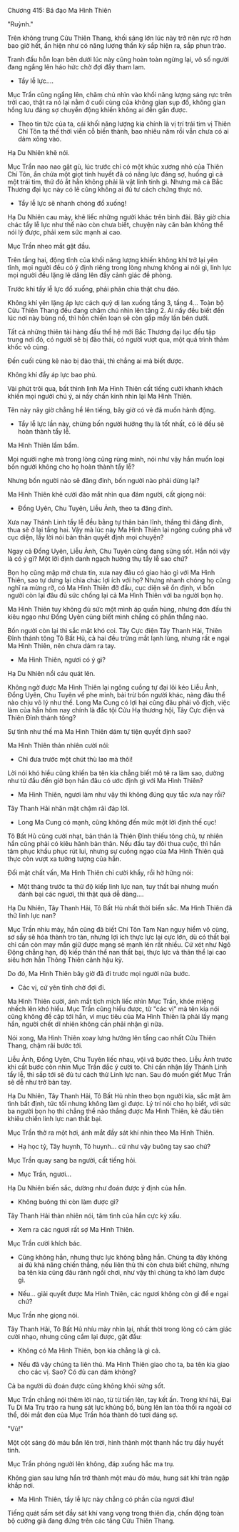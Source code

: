 




Chương 415: Bá đạo Ma Hình Thiên


"Ruỳnh."

Trên không trung Cửu Thiên Thang, khối sáng lớn lúc này trở nên rực rỡ hơn bao giờ hết, ẩn hiện như có năng lượng thần kỳ sắp hiện ra, sắp phun trào.

Tranh đấu hỗn loạn bên dưới lúc này cũng hoàn toàn ngừng lại, vô số người đang ngẩng lên háo hức chờ đợi đầy tham lam.

- Tẩy lễ lực....

Mục Trần cũng ngẩng lên, chăm chú nhìn vào khối năng lượng sáng rực trên trời cao, thật ra nó lại nằm ở cuối cùng của không gian sụp đổ, không gian hồng lưu đáng sợ chuyển động khiến không ai đến gần được.

- Theo tin tức của ta, cái khối năng lượng kia chính là vị trí trái tim vị Thiên Chí Tôn tạ thế thời viễn cỗ biến thành, bao nhiêu năm rồi vẫn chưa có ai dám xông vào.

Hạ Du Nhiên khẽ nói.

Mục Trần nao nao gật gù, lúc trước chỉ có một khúc xương nhỏ của Thiên Chí Tôn, ẩn chứa một giọt tinh huyết đã có năng lực đáng sợ, huống gì cả một trái tim, thứ đó ắt hẳn không phải là vật linh tinh gì. Nhưng mà cả Bắc Thương đại lục này có lẽ cũng không ai đủ tư cách chứng thực nó.

- Tẩy lễ lực sẽ nhanh chóng đổ xuống!

Hạ Du Nhiên cau mày, khẽ liếc những người khác trên bình đài. Bây giờ chia chác tẩy lễ lực như thế nào còn chưa biết, chuyện này căn bản không thể nói lý được, phải xem sức mạnh ai cao.

Mục Trần nheo mắt gật đầu.

Trên tầng hai, động tĩnh của khối năng lượng khiến không khí trở lại yên tĩnh, mọi người đều có ý định riêng trong lòng nhưng không ai nói gì, linh lực mọi người đều lặng lẽ dâng lên đầy cảnh giác đề phòng.

Trước khi tẩy lễ lực đổ xuống, phải phân chia thật chu đáo.

Không khí yên lặng áp lực cách quỷ dị lan xuống tầng 3, tầng 4... Toàn bộ Cửu Thiên Thang đều đang chăm chú nhìn lên tầng 2. Ai nấy đều biết đến lúc nơi này bùng nổ, thì hỗn chiến loạn sẽ còn gấp mấy lần bên dưới.

Tất cả những thiên tài hàng đầu thế hệ mới Bắc Thương đại lục đều tập trung nơi đó, có người sẽ bị đào thải, có người vượt qua, một quá trình thảm khốc vô cùng.

Đến cuối cùng kẻ nào bị đào thải, thì chẳng ai mà biết được.

Không khí đầy áp lực bao phủ.

Vài phút trôi qua, bất thình lình Ma Hình Thiên cất tiếng cười khanh khách khiến mọi người chú ý, ai nấy chấn kinh nhìn lại Ma Hình Thiên.

Tên này nãy giờ chẳng hề lên tiếng, bây giờ có vẻ đã muốn hành động.

- Tẩy lễ lực lần này, chừng bốn người hưởng thụ là tốt nhất, có lẽ đều sẽ hoàn thành tẩy lễ.

Ma Hình Thiên lẩm bẩm.

Mọi người nghe mà trong lòng cũng rùng mình, nói như vậy hắn muốn loại bốn người không cho họ hoàn thành tẩy lễ?

Nhưng bốn người nào sẽ đăng đỉnh, bốn người nào phải dừng lại?

Ma Hình Thiên khẽ cười đảo mắt nhìn qua đám người, cất giọng nói:

- Đổng Uyên, Chu Tuyên, Liễu Ảnh, theo ta đăng đỉnh.

Xưa nay Thánh Linh tẩy lễ đều bằng tự thân bản lĩnh, thắng thì đăng đỉnh, thua sẽ ở lại tầng hai. Vậy mà lúc này Ma Hình Thiên lại ngông cuồng phá vỡ cục diện, lấy lời nói bản thân quyết định mọi chuyện?

Ngay cả Đổng Uyên, Liễu Ảnh, Chu Tuyên cũng đang sửng sốt. Hắn nói vậy là có ý gì? Một lời định danh ngạch hưởng thụ tẩy lễ sao chứ?

Bọn họ cũng mập mờ chưa tin, xưa nay đâu có giao hảo gì với Ma Hình Thiên, sao tự dưng lại chia chác lợi ích với họ? Nhưng nhanh chóng họ cũng nghĩ ra mừng rỡ, có Ma Hình Thiên đỡ đầu, cục diện sẽ ổn định, vì bốn người còn lại đâu đủ sức chống lại cả Ma Hình Thiên với ba người bọn họ.

Ma Hình Thiên tuy không đủ sức một mình áp quần hùng, nhưng đơn đấu thì kiêu ngạo như Đổng Uyên cũng biết mình chẳng có phần thắng nào.

Bốn người còn lại thì sắc mặt khó coi. Tây Cực điện Tây Thanh Hải, Thiên Đỉnh thánh tông Tô Bất Hủ, cả hai đều trừng mắt lạnh lùng, nhưng rất e ngại Ma Hình Thiên, nên chưa dám ra tay.

- Ma Hình Thiên, ngươi có ý gì?

Hạ Du Nhiên nổi cáu quát lên.

Không ngờ được Ma Hình Thiên lại ngông cuồng tự đại lôi kéo Liễu Ảnh, Đổng Uyên, Chu Tuyên về phe mình, bài trừ bốn người khác, nàng đâu thể nào chịu vô lý như thế. Long Ma Cung có lợi hại cũng đâu phải vô địch, việc làm của hắn hôm nay chính là đắc tội Cửu Hạ thương hội, Tây Cực điện và Thiên Đỉnh thánh tông?

Sự tình như thế mà Ma Hình Thiên dám tự tiện quyết định sao?

Ma Hình Thiên thản nhiên cười nói:

- Chỉ đưa trước một chút thù lao mà thôi!

Lời nói khó hiểu cũng khiến ba tên kia chẳng biết mô tê ra làm sao, dường như từ đầu đến giờ bọn hắn đâu có ước định gì với Ma Hình Thiên?

- Ma Hình Thiên, ngươi làm như vậy thì không đúng quy tắc xưa nay rồi?

Tây Thanh Hải nhăn mặt chậm rãi đáp lời.

- Long Ma Cung có mạnh, cũng không đến mức một lời định thế cục!

Tô Bất Hủ cũng cười nhạt, bản thân là Thiên Đỉnh thiếu tông chủ, tự nhiên hắn cũng phải có kiêu hãnh bản thân. Nếu đấu tay đôi thua cuộc, thì hắn tâm phục khẩu phục rút lui, nhưng sự cuồng ngạo của Ma Hình Thiên quả thực còn vượt xa tưởng tượng của hắn.

Đối mặt chất vấn, Ma Hình Thiên chỉ cười khẩy, rồi hờ hững nói:

- Một tháng trước ta thử độ kiếp linh lực nan, tuy thất bại nhưng muốn đánh bại các ngươi, thì thật quá dễ dàng....

Hạ Du Nhiên, Tây Thanh Hải, Tô Bất Hủ nhất thời biến sắc. Ma Hình Thiên đã thử linh lực nan?

Mục Trần nhíu mày, hắn cũng đã biết Chí Tôn Tam Nan nguy hiểm vô cùng, sơ sẩy sẽ hóa thành tro tàn, nhưng lợi ích thực lực lại cực lớn, dù có thất bại chỉ cần còn may mắn giữ được mạng sẽ mạnh lên rất nhiều. Cứ xét như Ngô Động chẳng hạn, độ kiếp thân thể nan thất bại, thực lực và thân thể lại cao siêu hơn hẳn Thông Thiên cảnh hậu kỳ.

Do đó, Ma Hình Thiên bây giờ đã đi trước mọi người nửa bước.

- Các vị, cứ yên tĩnh chờ đợi đi.

Ma Hình Thiên cười, ánh mắt tịch mịch liếc nhìn Mục Trần, khóe miệng nhếch lên khó hiểu. Mục Trần cũng hiểu được, từ "các vị" mà tên kia nói cũng không đề cập tới hắn, vì mục tiêu của Ma Hình Thiên là phải lấy mạng hắn, người chết dĩ nhiên không cần phải nhận gì nữa.

Nói xong, Ma Hình Thiên xoay lưng hướng lên tầng cao nhất Cửu Thiên Thang, chậm rãi bước tới.

Liễu Ảnh, Đổng Uyên, Chu Tuyên liếc nhau, vội vã bước theo. Liễu Ảnh trước khi cất bước còn nhìn Mục Trần đắc ý cười to. Chỉ cần nhận lấy Thánh Linh tẩy lễ, thì sắp tới sẽ đủ tư cách thử Linh lực nan. Sau đó muốn giết Mục Trần sẽ dễ như trở bàn tay.

Hạ Du Nhiên, Tây Thanh Hải, Tô Bất Hủ nhìn theo bọn người kia, sắc mặt âm tình bất định, tức tối nhưng không làm gì được. Lý trí nói cho họ biết, với sức ba người bọn họ thì chẳng thể nào thắng được Ma Hình Thiên, kẻ đầu tiên khiêu chiến linh lực nan thất bại.

Mục Trần thở ra một hơi, ánh mắt đầy sát khí nhìn theo Ma Hình Thiên.

- Hạ học tỷ, Tây huynh, Tô huynh... cứ như vậy buông tay sao chứ?

Mục Trần quay sang ba người, cất tiếng hỏi.

- Mục Trần, ngươi...

Hạ Du Nhiên biến sắc, dường như đoán được ý định của hắn.

- Không buông thì còn làm được gì?

Tây Thanh Hải thản nhiên nói, tâm tình của hắn cực kỳ xấu.

- Xem ra các ngươi rất sợ Ma Hình Thiên.

Mục Trần cười khích bác.

- Cũng không hẳn, nhưng thực lực không bằng hắn. Chúng ta đây không ai đủ khả năng chiến thắng, nếu liên thủ thì còn chưa biết chừng, nhưng ba tên kia cũng đâu rảnh ngồi chơi, như vậy thì chúng ta khó làm được gì.

- Nếu... giải quyết được Ma Hình Thiên, các ngươi không còn gì để e ngại chứ?

Mục Trần nhẹ giọng nói.

Tây Thanh Hải, Tô Bất Hủ nhíu mày nhìn lại, nhất thời trong lòng có cảm giác cười nhạo, nhưng cũng cầm lại được, gật đầu:

- Không có Ma Hình Thiên, bọn kia chẳng là gì cả.

- Nếu đã vậy chúng ta liên thủ. Ma Hình Thiên giao cho ta, ba tên kia giao cho các vị. Sao? Có đủ can đảm không?

Cả ba người dù đoán được cũng không khỏi sửng sốt.

Mục Trần chẳng nói thêm lời nào, từ từ tiến lên, tay kết ấn. Trong khí hải, Đại Tu Di Ma Trụ trào ra hung sát lực khủng bố, bùng lên lan tỏa thổi ra ngoài cơ thể, đôi mắt đen của Mục Trần hóa thành đỏ tươi đáng sợ.

"Vù!"

Một cột sáng đỏ máu bắn lên trời, hình thành một thanh hắc trụ đầy huyết tinh.

Mục Trần phóng người lên không, đáp xuống hắc ma trụ.

Không gian sau lưng hắn trở thành một màu đỏ máu, hung sát khí tràn ngập khắp nơi.

- Ma Hình Thiên, tẩy lễ lực này chẳng có phần của ngươi đâu!

Tiếng quát sấm sét đầy sát khí vang vọng trong thiên địa, chấn động toàn bộ cường giả đang đứng trên các tầng Cửu Thiên Thang.




